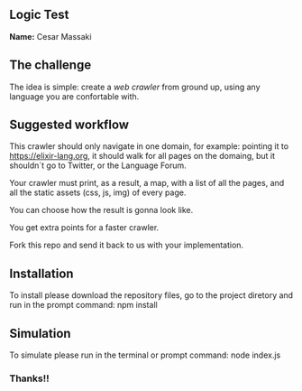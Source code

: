 <h2>Logic Test</h2>
<strong>Name:</strong> Cesar Massaki

<h2> The challenge </h2>

The idea is simple: create a *web crawler* from ground up, using any language you are confortable with.

<h2> Suggested workflow </h2>


This crawler should only navigate in one domain, for example: pointing it to https://elixir-lang.org, it should walk for all pages on the domaing, but it shouldn`t go to Twitter, or the Language Forum.

Your crawler must print, as a result, a map, with a list of all the pages, and all the static assets (css, js, img) of every page. 

You can choose how the result is gonna look like.

You get extra points for a faster crawler.

Fork this repo and send it back to us with your implementation.

<h2>Installation</h2>
To install please download the repository files, go to the project diretory and run in the prompt command: npm install

<h2>Simulation</h2>
To simulate please run in the terminal or prompt command: node index.js


<h3>Thanks!!</h3>
